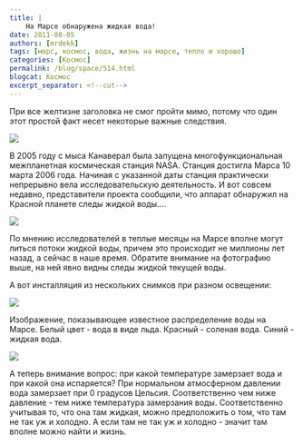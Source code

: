 ```yaml
---
title: |
    На Марсе обнаружена жидкая вода!
date: 2011-08-05
authors: [mrdekk]
tags: [марс, космос, вода, жизнь на марсе, тепло и хорошо]
categories: [Космос]
permalink: /blog/space/514.html
blogcat: Космос
excerpt_separator: <!--cut-->
---
```


При все желтизне заголовка не смог пройти мимо, потому что один этот простой факт несет некоторые важные следствия. 


![](http://itw66.ru/uploads/images/00/00/01/2011/08/05/421008.jpg)


В 2005 году с мыса Канаверал была запущена многофункциональная межпланетная космическая станция NASA. Станция достигла Марса 10 марта 2006 года. Начиная с указанной даты станция практически непрерывно вела исследовательскую деятельность. И вот совсем недавно, представители проекта сообщили, что аппарат обнаружил на Красной планете следы жидкой воды....


<!--cut-->



![](http://itw66.ru/uploads/images/00/00/01/2011/08/05/504c44.jpg)


По мнению исследователей в теплые месяцы на Марсе вполне могут литься потоки жидкой воды, причем это происходит не миллионы лет назад, а сейчас в наше время. Обратите внимание на фотографию выше, на ней явно видны следы жидкой текущей воды.

А вот инсталляция из нескольких снимков при разном освещении:

![](http://itw66.ru/files/mars-water.gif)

Изображение, показывающее известное распределение воды на Марсе. Белый цвет - вода в виде льда. Красный - соленая вода. Синий - жидкая вода.


![](http://itw66.ru/uploads/images/00/00/01/2011/08/05/3107e1.jpg)


А теперь внимание вопрос: при какой температуре замерзает вода и при какой она испаряется? При нормальном атмосферном давлении вода замерзает при 0 градусов Цельсия. Соответственно чем ниже давление - тем ниже температура замерзания воды. Соответственно учитывая то, что она там жидкая, можно предположить о том, что там не так уж и холодно. А если там не так уж и холодно - значит там вполне можно найти и жизнь.

